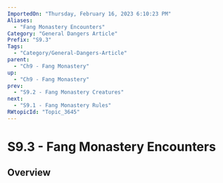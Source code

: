 ```yaml
---
ImportedOn: "Thursday, February 16, 2023 6:10:23 PM"
Aliases:
  - "Fang Monastery Encounters"
Category: "General Dangers Article"
Prefix: "S9.3"
Tags:
  - "Category/General-Dangers-Article"
parent:
  - "Ch9 - Fang Monastery"
up:
  - "Ch9 - Fang Monastery"
prev:
  - "S9.2 - Fang Monastery Creatures"
next:
  - "S9.1 - Fang Monastery Rules"
RWtopicId: "Topic_3645"
---
```

# S9.3 - Fang Monastery Encounters
## Overview
